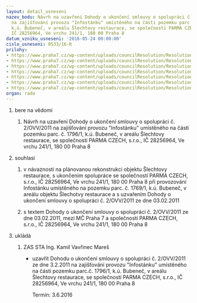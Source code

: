 ```yaml
---
layout: detail_usneseni
nazev_bodu: Návrh na uzavření Dohody o ukončení smlouvy o spolupráci č. 2/OVV/2011
  na zajišťování provozu "Infostánku" umístěného na části pozemku parc. č. 1796/1,
  k.ú. Bubeneč, v areálu Šlechtovy restaurace, se společností PARMA CZECH, s.r.o.,
  IČ 28256964, Ve vrchu 241/1, 180 00 Praha 8
datum_vzniku_usneseni: '2016-05-24 00:00:00'
cislo_usneseni: 0533/16-R
prilohy:
- https://www.praha7.cz/wp-content/uploads/councilResolution/Resolutions/27955/export/01_InfoStanekSlechtRestaurace~63729.doc
- https://www.praha7.cz/wp-content/uploads/councilResolution/Resolutions/27955/export/02b_InfoStanekSlechtRestaurace_FIN~63728.doc
- https://www.praha7.cz/wp-content/uploads/councilResolution/Resolutions/27955/export/03_InfoStanekSlechtRestaurace~63727.pdf
- https://www.praha7.cz/wp-content/uploads/councilResolution/Resolutions/27955/export/04_InfoStanekSlechtRestaurace~63726.pdf
- https://www.praha7.cz/wp-content/uploads/councilResolution/Resolutions/27955/export/05_InfoStanekSlechtRestaurace~63725.pdf
- https://www.praha7.cz/wp-content/uploads/councilResolution/Resolutions/27955/export/06_InfoStanekSlechtRestaurace~63724.pdf
- https://www.praha7.cz/wp-content/uploads/councilResolution/Resolutions/27955/export/export~298621.pdf
organ: rada
---
```

<ol id="urzList" class="urzList_view"><li id="" class="urzClass1"><span name="1">bere na vědomí</span><ol class="urzOlClass"><li style="text-align: left;" id="" class="urzClass2"><span><p>Návrh na uzavření Dohody o ukončení smlouvy o spolupráci č. 2/OVV/2011 na zajišťování provozu "Infostánku" umístěného na části pozemku parc. č. 1796/1, k.ú. Bubeneč, v areálu Šlechtovy restaurace, se společností PARMA CZECH, s.r.o., IČ 28256964, Ve vrchu 241/1, 180 00 Praha 8</p></span></li></ol></li><li id="" class="urzClass1"><span name="26">souhlasí</span><ol class="urzOlClass"><li style="text-align: left;" id="" class="urzClass2"><span><p>v návaznosti na plánovanou rekonstrukci objektu Šlechtovy restaurace, s ukončením spolupráce se společností PARMA CZECH, s.r.o., IČ 28256964, Ve vrchu 241/1, 180 00 Praha 8 při provozování Infostánku umístěného na pozemku parc. č. 1769/1, k.ú. Bubeneč, v areálu objektu Šlechotvy restaurace a s uzvařením Dohody o ukončení smlouvy o spolupráci č. 2/OVV/2011 ze dne 03.02.2011</p></span></li><li style="text-align: left;" id="" class="urzClass2"><span><p>s textem Dohody o ukončení smlouvy o spolupráci č. 2/OVV/2011 ze dne 03.02.2011, mezi MČ Praha 7 a společností PARMA CZECH, s.r.o., IČ 28256964, Ve vrchu 241/1, 180 00 Praha 8<br></p></span></li></ol></li><li class="urzClass1" id="urzUkoly"><span name="1">ukládá</span><ol class="urzOlClass"><li class="urzClass2"><span><p>ZAS STA Ing. Kamil Vavřinec Mareš</p></span><ul class="urzUlClass"><li class="urzClass3"><span><p>uzavřít Dohodu o ukončení smlouvy o spolupráci č. 2/OVV/2011 ze dne 3.2.2011 na zajišťování provozu "Infostánku" umístěného na části pozemku parc.č. 1796/1, k.ú. Bubeneč, v areálu Šlechtovy restaurace, se společností PARMA CZECH, s.r.o., IČ 28256964, Ve vrchu 241/1, 180 00 Praha 8</p></span><span class="urzUkolTermin">  Termín:&nbsp;3.6.2016</span></li></ul></li></ol></li></ol>